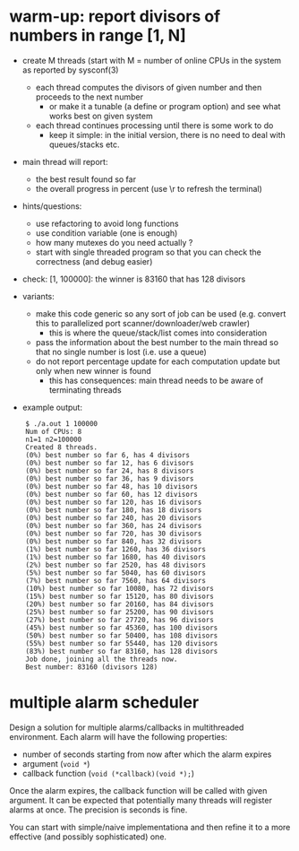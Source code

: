 # warm-up: report divisors of numbers in range [1, N]
   - create M threads (start with M = number of online CPUs in the system as reported by sysconf(3)
     - each thread computes the divisors of given number and then proceeds to the next number
       - or make it a tunable (a define or program option) and see what works best on given system
     - each thread continues processing until there is some work to do
       - keep it simple: in the initial version, there is no need to deal with queues/stacks etc.

   - main thread will report:
     - the best result found so far
     - the overall progress in percent (use \r to refresh the terminal)

  - hints/questions:
    - use refactoring to avoid long functions
    - use condition variable (one is enough)
    - how many mutexes do you need actually ?
    - start with single threaded program so that you can check the correctness (and debug easier)

  - check: [1, 100000]: the winner is 83160 that has 128 divisors

  - variants:
    - make this code generic so any sort of job can be used (e.g. convert this to parallelized port scanner/downloader/web crawler)
      - this is where the queue/stack/list comes into consideration 
    - pass the information about the best number to the main thread so that no single number is lost (i.e. use a queue)
    - do not report percentage update for each computation update but only when
      new winner is found
      - this has consequences: main thread needs to be aware of terminating
	threads

  - example output:

```
	$ ./a.out 1 100000
	Num of CPUs: 8
	n1=1 n2=100000
	Created 8 threads.
	(0%) best number so far 6, has 4 divisors
	(0%) best number so far 12, has 6 divisors
	(0%) best number so far 24, has 8 divisors
	(0%) best number so far 36, has 9 divisors
	(0%) best number so far 48, has 10 divisors
	(0%) best number so far 60, has 12 divisors
	(0%) best number so far 120, has 16 divisors
	(0%) best number so far 180, has 18 divisors
	(0%) best number so far 240, has 20 divisors
	(0%) best number so far 360, has 24 divisors
	(0%) best number so far 720, has 30 divisors
	(0%) best number so far 840, has 32 divisors
	(1%) best number so far 1260, has 36 divisors
	(1%) best number so far 1680, has 40 divisors
	(2%) best number so far 2520, has 48 divisors
	(5%) best number so far 5040, has 60 divisors
	(7%) best number so far 7560, has 64 divisors
	(10%) best number so far 10080, has 72 divisors
	(15%) best number so far 15120, has 80 divisors
	(20%) best number so far 20160, has 84 divisors
	(25%) best number so far 25200, has 90 divisors
	(27%) best number so far 27720, has 96 divisors
	(45%) best number so far 45360, has 100 divisors
	(50%) best number so far 50400, has 108 divisors
	(55%) best number so far 55440, has 120 divisors
	(83%) best number so far 83160, has 128 divisors
	Job done, joining all the threads now.
	Best number: 83160 (divisors 128)
```

# multiple alarm scheduler

Design a solution for multiple alarms/callbacks in multithreaded environment. Each alarm will have the following properties:
  - number of seconds starting from now after which the alarm expires
  - argument (`void *`)
  - callback function (`void (*callback)(void *);`)

Once the alarm expires, the callback function will be called with given argument. It can be expected that potentially many threads will register
alarms at once. The precision is seconds is fine.

You can start with simple/naive implementationa and then refine it to a more effective (and possibly sophisticated) one.
